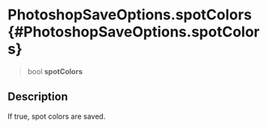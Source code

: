 PhotoshopSaveOptions.spotColors {#PhotoshopSaveOptions.spotColors}
===============================

> bool **spotColors**

Description
-----------

If true, spot colors are saved.
